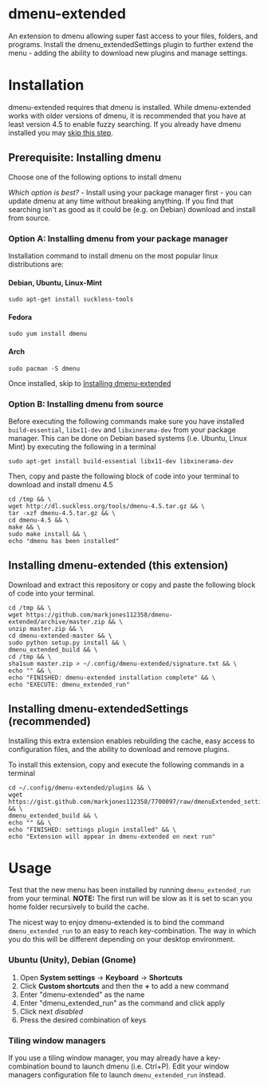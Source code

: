 # dmenu-extended

An extension to dmenu allowing super fast access to your files, folders, and programs. Install the dmenu_extendedSettings plugin to further extend the menu - adding the ability to download new plugins and manage settings.

# Installation

dmenu-extended requires that dmenu is installed. While dmenu-extended works with older versions of dmenu, it is recommended that you have at least version 4.5 to enable fuzzy searching. If you already have dmenu installed you may [skip this step](#installing-dmenu-extended-this-extension).

## Prerequisite: Installing dmenu

Choose one of the following options to install dmenu

*Which option is best?* - Install using your package manager first - you can update dmenu at any time without breaking anything. If you find that searching isn't as good as it could be (e.g. on Debian) download and install from source.

### Option A: Installing dmenu from your package manager
Installation command to install dmenu on the most popular linux distributions are:

#### Debian, Ubuntu, Linux-Mint

    sudo apt-get install suckless-tools
    
#### Fedora

    sudo yum install dmenu
    
#### Arch

    sudo pacman -S dmenu
    
Once installed, skip to [Installing dmenu-extended](#installing-dmenu-extended-this-extension)
    
### Option B: Installing dmenu from source

Before executing the following commands make sure you have installed `build-essential`, `libx11-dev` and `libxinerama-dev` from your package manager.
This can be done on Debian based systems (i.e. Ubuntu, Linux Mint) by executing the following in a terminal

    sudo apt-get install build-essential libx11-dev libxinerama-dev
  
Then, copy and paste the following block of code into your terminal to download and install dmenu 4.5
  
    cd /tmp && \
    wget http://dl.suckless.org/tools/dmenu-4.5.tar.gz && \
    tar -xzf dmenu-4.5.tar.gz && \
    cd dmenu-4.5 && \
    make && \
    sudo make install && \
    echo "dmenu has been installed"

## Installing dmenu-extended (this extension)

Download and extract this repository or copy and paste the following block of code into your terminal.

    cd /tmp && \
    wget https://github.com/markjones112358/dmenu-extended/archive/master.zip && \
    unzip master.zip && \
    cd dmenu-extended-master && \
    sudo python setup.py install && \
    dmenu_extended_build && \
    cd /tmp && \
    sha1sum master.zip > ~/.config/dmenu-extended/signature.txt && \
    echo "" && \
    echo "FINISHED: dmenu-extended installation complete" && \
    echo "EXECUTE: dmenu_extended_run"

## Installing dmenu-extendedSettings (recommended)

Installing this extra extension enables rebuilding the cache, easy access to configuration files, and the ability to download and remove plugins.

To install this extension, copy and execute the following commands in a terminal

    cd ~/.config/dmenu-extended/plugins && \
    wget https://gist.github.com/markjones112358/7700097/raw/dmenuExtended_settings.py && \
    dmenu_extended_build && \
    echo "" && \
    echo "FINISHED: settings plugin installed" && \
    echo "Extension will appear in dmenu-extended on next run"

# Usage

Test that the new menu has been installed by running `dmenu_extended_run` from your terminal. **NOTE:** The first run will be slow as it is set to scan you home folder recursively to build the cache.

The nicest way to enjoy dmenu-extended is to bind the command `dmenu_extended_run` to an easy to reach key-combination. The way in which you do this will be different depending on your desktop environment.

### Ubuntu (Unity), Debian (Gnome)
1. Open **System settings** -> **Keyboard** -> **Shortcuts**
2. Click **Custom shortcuts** and then the **+** to add a new command
3. Enter "dmenu-extended" as the name
4. Enter "dmenu_extended_run" as the command and click apply
5. Click next *disabled*
6. Press the desired combination of keys

### Tiling window managers
If you use a tiling window manager, you may already have a key-combination bound to launch dmenu (i.e. Ctrl+P). Edit your window managers configuration file to launch `dmenu_extended_run` instead.
